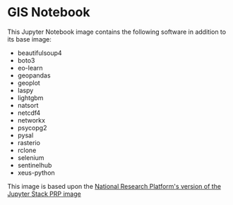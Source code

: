 # GIS Notebook

This Jupyter Notebook image contains the following software in addition to its base image:
- beautifulsoup4
- boto3
- eo-learn
- geopandas
- geoplot
- laspy
- lightgbm
- natsort
- netcdf4
- networkx
- psycopg2
- pysal
- rasterio
- rclone
- selenium
- sentinelhub
- xeus-python

This image is based upon the [National Research Platform's version of the Jupyter Stack PRP image](https://gitlab.nrp-nautilus.io/prp/jupyter-stack/-/tree/prp/images/prp-notebook)
